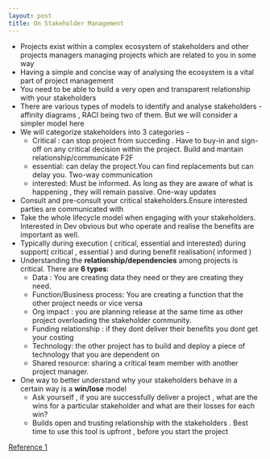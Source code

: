 ```yaml
---
layout: post
title: On Stakeholder Management
---
```


- Projects exist within a complex ecosystem of stakeholders and other projects managers managing projects which are related to you in some way 
- Having a simple and concise way of analysing the ecosystem is a vital part of project management
- You need to be able to build a very open and transparent relationship with your stakeholders 
- There are various types of models to identify and analyse stakeholders - affinity diagrams , RACI being two of them. But we will consider a simpler model here
- We will categorize stakeholders into 3 categories -
  - Critical : can stop project from succeding . Have to buy-in and sign-off on any critical decision within the project. Build and mantain relationship/communicate F2F
  - essential: can delay the project.You can find replacements but can delay you. Two-way communication
  - interested: Must be informed. As long as they are aware of what is happening , they will remain passive. One-way updates
- Consult and pre-consult your critical stakeholders.Ensure interested parties are communicated with
- Take the whole lifecycle model when engaging with your stakeholders. Interested in Dev obvious but who operate and realise the benefits are important as well.
- Typically during execution ( critical, essential and interested) during support( critical , essential ) and during benefit realisation( informed )
- Understanding the **relationship/dependencies** among projects is critical. There are **6 types**:
  - Data : You are creating data they need or they are creating they need.
  - Function/Business process: You are creating a function that the other project needs or vice versa
  - Org impact : you are planning release at the same time as other project overloading the stakeholder community.
  - Funding relationship : if they dont deliver their benefits you dont get your costing
  - Technology: the other project has to build and deploy a piece of technology that you are dependent on
  - Shared resource: sharing a critical team member with another project manager. 
- One way to better understand why your stakeholders behave in a certain way is a **win/lose** model
  - Ask yourself , if you are successfully deliver a project , what are the wins for a particular stakeholder and what are their losses for each win?
  - Builds open and trusting relationship with the stakeholders . Best time to use this tool is upfront , before you start the project




[Reference 1](https://youtu.be/zx8s2aAkTeU)

